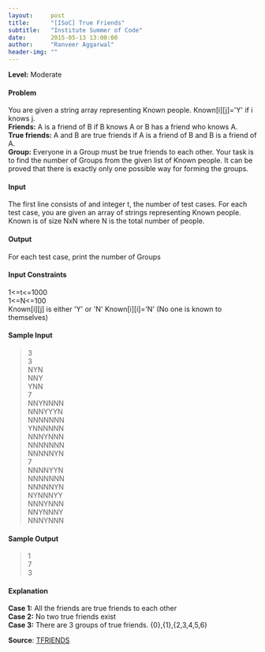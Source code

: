 ```yaml
---
layout:     post
title:      "[ISoC] True Friends"
subtitle:   "Institute Summer of Code"
date:       2015-05-13 13:00:00
author:     "Ranveer Aggarwal"
header-img: ""
---
```

<b>Level:</b> Moderate
<br />

<h4 class = "section-heading">Problem</h4>
<p>
  You are given a string array representing Known people. Known[i][j]='Y' if i knows j.<br />
  <b>Friends:</b> A is a friend of B if B knows A or B has a friend who knows A.<br />
  <b>True friends:</b> A and B are true friends if A is a friend of B and B is a friend of A.<br />
  <b>Group:</b> Everyone in a Group must be true friends to each other. Your task is to find the number of Groups from the given list of Known people. It can be proved that there is exactly only one possible way for forming the groups.
</p>

<h4 class="section-heading">Input</h4>
<p>
  The first line consists of and integer t, the number of test cases. For each test case, you are given an array of strings representing Known people. Known is of size NxN where N is the total number of people.
</p>

<h4 class="section-heading">Output</h4>
<p>
For each test case, print the number of Groups
</p>

<h4 class = "section-heading">Input Constraints</h4>
<p>
1<=t<=1000<br />
1<=N<=100<br />
Known[i][j] is either 'Y' or 'N'
Known[i][i]='N' (No one is known to themselves)
</p>

<h4 class = "section-heading">Sample Input</h4>
<blockquote>
3<br />
3<br />
NYN<br />
NNY<br />
YNN<br />
7<br />
NNYNNNN<br />
NNNYYYN<br />
NNNNNNN<br />
YNNNNNN<br />
NNNYNNN<br />
NNNNNNN<br />
NNNNNYN<br />
7<br />
NNNNYYN<br />
NNNNNNN<br />
NNNNNYN<br />
NYNNNYY<br />
NNNYNNN<br />
NNYNNNY<br />
NNNYNNN<br />
</blockquote>

<h4 class = "section-heading">Sample Output</h4>
<blockquote>
1<br />
7<br />
3<br />
</blockquote>

<h4 class = "section-heading">Explanation</h4>
<p>
<b>Case 1:</b> All the friends are true friends to each other<br />
<b>Case 2:</b> No two true friends exist<br />
<b>Case 3:</b> There are 3 groups of true friends. {0},{1},{2,3,4,5,6}
</p>

<b>Source</b>: <a href = "http://www.spoj.com/problems/TFRIENDS/">TFRIENDS</a>

